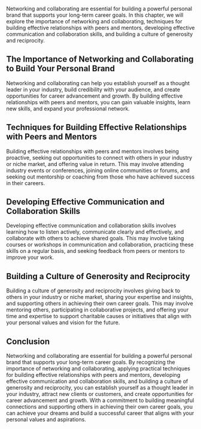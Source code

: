 
Networking and collaborating are essential for building a powerful personal brand that supports your long-term career goals. In this chapter, we will explore the importance of networking and collaborating, techniques for building effective relationships with peers and mentors, developing effective communication and collaboration skills, and building a culture of generosity and reciprocity.

The Importance of Networking and Collaborating to Build Your Personal Brand
---------------------------------------------------------------------------

Networking and collaborating can help you establish yourself as a thought leader in your industry, build credibility with your audience, and create opportunities for career advancement and growth. By building effective relationships with peers and mentors, you can gain valuable insights, learn new skills, and expand your professional network.

Techniques for Building Effective Relationships with Peers and Mentors
----------------------------------------------------------------------

Building effective relationships with peers and mentors involves being proactive, seeking out opportunities to connect with others in your industry or niche market, and offering value in return. This may involve attending industry events or conferences, joining online communities or forums, and seeking out mentorship or coaching from those who have achieved success in their careers.

Developing Effective Communication and Collaboration Skills
-----------------------------------------------------------

Developing effective communication and collaboration skills involves learning how to listen actively, communicate clearly and effectively, and collaborate with others to achieve shared goals. This may involve taking courses or workshops in communication and collaboration, practicing these skills on a regular basis, and seeking feedback from peers or mentors to improve your work.

Building a Culture of Generosity and Reciprocity
------------------------------------------------

Building a culture of generosity and reciprocity involves giving back to others in your industry or niche market, sharing your expertise and insights, and supporting others in achieving their own career goals. This may involve mentoring others, participating in collaborative projects, and offering your time and expertise to support charitable causes or initiatives that align with your personal values and vision for the future.

Conclusion
----------

Networking and collaborating are essential for building a powerful personal brand that supports your long-term career goals. By recognizing the importance of networking and collaborating, applying practical techniques for building effective relationships with peers and mentors, developing effective communication and collaboration skills, and building a culture of generosity and reciprocity, you can establish yourself as a thought leader in your industry, attract new clients or customers, and create opportunities for career advancement and growth. With a commitment to building meaningful connections and supporting others in achieving their own career goals, you can achieve your dreams and build a successful career that aligns with your personal values and aspirations.

